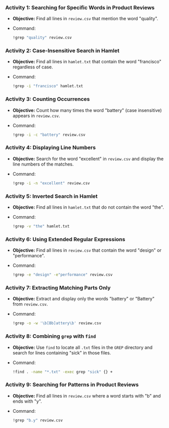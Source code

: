 ### Activity 1: Searching for Specific Words in Product Reviews

- **Objective:** Find all lines in `review.csv` that mention the word "quality".

- Command:

  ```sh
  !grep "quality" review.csv
  ```

### Activity 2: Case-Insensitive Search in Hamlet

- **Objective:** Find all lines in `hamlet.txt` that contain the word "francisco" regardless of case.

- Command:

  ```sh
  !grep -i "francisco" hamlet.txt 
  ```

### Activity 3: Counting Occurrences

- **Objective:** Count how many times the word "battery" (case insensitive) appears in `review.csv`.

- Command:

  ```sh
  !grep -i -c "battery" review.csv 
  ```

### Activity 4: Displaying Line Numbers

- **Objective:** Search for the word "excellent" in `review.csv` and display the line numbers of the matches.

- Command:

  ```sh
  !grep -i -n "excellent" review.csv 
  ```

### Activity 5: Inverted Search in Hamlet

- **Objective:** Find all lines in `hamlet.txt` that do not contain the word "the".

- Command:

  ```sh
  !grep -v "the" hamlet.txt 
  ```

### Activity 6: Using Extended Regular Expressions

- **Objective:** Find all lines in `review.csv` that contain the word "design" or "performance".

- Command:

  ```sh
  !grep -e "design" -e"performance" review.csv 
  ```

### Activity 7: Extracting Matching Parts Only

- **Objective:** Extract and display only the words "battery" or "Battery" from `review.csv`.

- Command:

  ```sh
  !grep -o -w '\b[Bb]attery\b' review.csv  
  ```

### Activity 8: Combining `grep` with `find`

- **Objective:** Use `find` to locate all `.txt` files in the `GREP` directory and search for lines containing "sick" in those files.

- Command:

  ```sh
  !find . -name "*.txt" -exec grep "sick" {} +
  ```

### Activity 9: Searching for Patterns in Product Reviews

- **Objective:** Find all lines in `review.csv` where a word starts with "b" and ends with "y".

- Command:

  ```sh
  !grep "b.y" review.csv
  ```